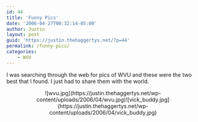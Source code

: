 ```yaml
---
id: 44
title: 'Funny Pics'
date: '2006-04-27T08:32:14-05:00'
author: Justin
layout: post
guid: 'https://justin.thehaggertys.net/?p=44'
permalink: /funny-pics/
categories:
    - WVU
---
```


I was searching through the web for pics of WVU and these were the two best that I found. I just had to share them with the world.

<center>  
![wvu.jpg](https://justin.thehaggertys.net/wp-content/uploads/2006/04/wvu.jpg)![vick_buddy.jpg](https://justin.thehaggertys.net/wp-content/uploads/2006/04/vick_buddy.jpg)

</center>